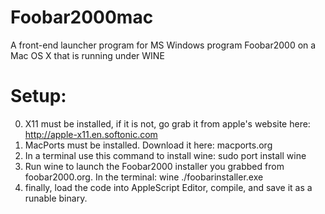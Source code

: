 Foobar2000mac
===========
A front-end launcher program for MS Windows program Foobar2000 on a Mac OS X that is running under WINE

Setup:
======
0) X11 must be installed, if it is not, go grab it from apple's website here: 
    http://apple-x11.en.softonic.com
1) MacPorts must be installed. Download it here:
    macports.org  
2) In a terminal use this command to install wine: 
    sudo port install wine
3) Run wine to launch the Foobar2000 installer you grabbed from foobar2000.org. In the terminal: 
    wine ./foobarinstaller.exe
4) finally, load the code into AppleScript Editor, compile, and save it as a runable binary.

